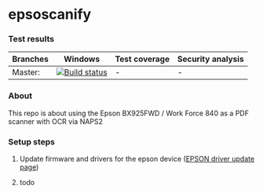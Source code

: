 # epsoscanify

### Test results

Branches  | Windows | Test coverage | Security analysis |
----------|---------|---------------|-------------------|
Master:   | [![Build status](https://ci.appveyor.com/api/projects/status/624byor4rcntugg5?svg=true)](https://ci.appveyor.com/project/m7b/epsoscanify) | -  | - 


### About

This repo is about using the Epson BX925FWD / Work Force 840 as a PDF scanner with OCR via NAPS2

### Setup steps

1. Update firmware and drivers for the epson device
   ([EPSON driver update page](https://epson.com/Support/Printers/All-In-Ones/WorkForce-Series/Epson-WorkForce-840/s/SPT_C11CA97201))
   
2. todo